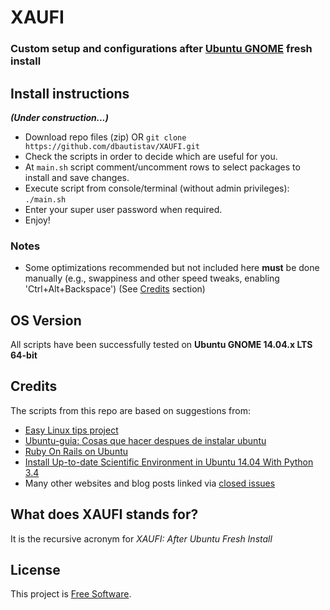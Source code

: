 # XAUFI
### Custom setup and configurations after [Ubuntu GNOME](http://ubuntugnome.org/) fresh install

## Install instructions
***(Under construction...)***
- Download repo files (zip) OR `git clone https://github.com/dbautistav/XAUFI.git`
- Check the scripts in order to decide which are useful for you.
- At `main.sh` script comment/uncomment rows to select packages to install and save changes.
- Execute script from console/terminal (without admin privileges): `./main.sh`
- Enter your super user password when required.
- Enjoy!

### Notes
- Some optimizations recommended but not included here **must** be done manually (e.g., swappiness and other speed tweaks, enabling 'Ctrl+Alt+Backspace') (See [Credits](#credits) section)

## OS Version
All scripts have been successfully tested on **Ubuntu GNOME 14.04.x LTS 64-bit**

## Credits
The scripts from this repo are based on suggestions from:
- [Easy Linux tips project](https://sites.google.com/site/easylinuxtipsproject/)
- [Ubuntu-guia: Cosas que hacer despues de instalar ubuntu](http://www.ubuntu-guia.com/2014/04/despues-de-instalar-ubuntu.html)
- [Ruby On Rails on Ubuntu](https://www.gorails.com/setup/ubuntu/16.04)
- [Install Up-to-date Scientific Environment in Ubuntu 14.04 With Python 3.4](http://bikulov.org/blog/2014/05/14/install-up-to-date-scientific-environment-in-ubuntu-14-dot-04-with-python-3-dot-4/)
- Many other websites and blog posts linked via [closed issues](https://github.com/dbautistav/XAUFI/issues?q=is:issue+is:closed)

## What does XAUFI stands for?
It is the recursive acronym for *XAUFI: After Ubuntu Fresh Install*

## License
This project is [Free Software](https://raw.githubusercontent.com/dbautistav/XAUFI/master/LICENSE).
